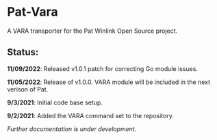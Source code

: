 # Pat-Vara
A VARA transporter for the Pat Winlink Open Source project.

## Status:
**11/09/2022**: Released v1.0.1 patch for correcting Go module issues.

**11/05/2022**: Release of v1.0.0.  VARA module will be included in the next verison of Pat.

**9/3/2021**: Initial code base setup.

**9/2/2021**: Added the VARA command set to the repository.


*Further documentation is under development.*
